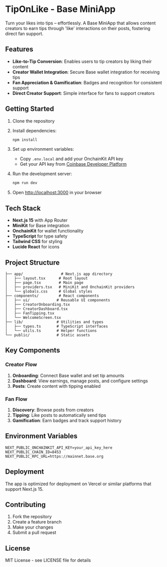 # TipOnLike - Base MiniApp

Turn your likes into tips – effortlessly. A Base MiniApp that allows content creators to earn tips through 'like' interactions on their posts, fostering direct fan support.

## Features

- **Like-to-Tip Conversion**: Enables users to tip creators by liking their content
- **Creator Wallet Integration**: Secure Base wallet integration for receiving tips
- **Fan Appreciation & Gamification**: Badges and recognition for consistent support
- **Direct Creator Support**: Simple interface for fans to support creators

## Getting Started

1. Clone the repository
2. Install dependencies:
   ```bash
   npm install
   ```

3. Set up environment variables:
   - Copy `.env.local` and add your OnchainKit API key
   - Get your API key from [Coinbase Developer Platform](https://portal.cdp.coinbase.com/)

4. Run the development server:
   ```bash
   npm run dev
   ```

5. Open [http://localhost:3000](http://localhost:3000) in your browser

## Tech Stack

- **Next.js 15** with App Router
- **MiniKit** for Base integration
- **OnchainKit** for wallet functionality
- **TypeScript** for type safety
- **Tailwind CSS** for styling
- **Lucide React** for icons

## Project Structure

```
├── app/                 # Next.js app directory
│   ├── layout.tsx      # Root layout
│   ├── page.tsx        # Main page
│   ├── providers.tsx   # MiniKit and OnchainKit providers
│   └── globals.css     # Global styles
├── components/         # React components
│   ├── ui/            # Reusable UI components
│   ├── CreatorOnboarding.tsx
│   ├── CreatorDashboard.tsx
│   ├── FanTipping.tsx
│   └── WelcomeScreen.tsx
├── lib/               # Utilities and types
│   ├── types.ts       # TypeScript interfaces
│   └── utils.ts       # Helper functions
└── public/            # Static assets
```

## Key Components

### Creator Flow
1. **Onboarding**: Connect Base wallet and set tip amounts
2. **Dashboard**: View earnings, manage posts, and configure settings
3. **Posts**: Create content with tipping enabled

### Fan Flow
1. **Discovery**: Browse posts from creators
2. **Tipping**: Like posts to automatically send tips
3. **Gamification**: Earn badges and track support history

## Environment Variables

```env
NEXT_PUBLIC_ONCHAINKIT_API_KEY=your_api_key_here
NEXT_PUBLIC_CHAIN_ID=8453
NEXT_PUBLIC_RPC_URL=https://mainnet.base.org
```

## Deployment

The app is optimized for deployment on Vercel or similar platforms that support Next.js 15.

## Contributing

1. Fork the repository
2. Create a feature branch
3. Make your changes
4. Submit a pull request

## License

MIT License - see LICENSE file for details
